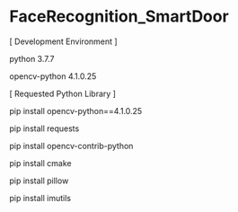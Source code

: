 # FaceRecognition_SmartDoor


[ Development Environment ]

python 3.7.7

opencv-python 4.1.0.25

[ Requested Python Library ]

pip install opencv-python==4.1.0.25

pip install requests

pip install opencv-contrib-python

pip install cmake

pip install pillow

pip install imutils
